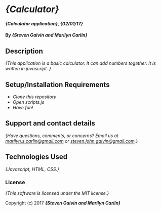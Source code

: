 # _{Calculator}_

#### _{Calculator application}, {02/01/17}_

#### By _**{Steven Galvin and Marilyn Carlin}**_

## Description

_{This application is a basic calculator. It can add numbers together. It is written in javascript. }_

## Setup/Installation Requirements

* _Clone this repository_
* _Open scripts.js_
* _Have fun!_

## Support and contact details

_{Have questions, comments, or concerns? Email us at marilyn.s.carlin@gmail.com or steven.john.galvin@gmail.com.}_

## Technologies Used

_{Javascript, HTML, CSS.}_

### License

*{This software is licensed under the MIT license.}*

Copyright (c) 2017 **_{Steven Galvin and Marilyn Carlin}_**

